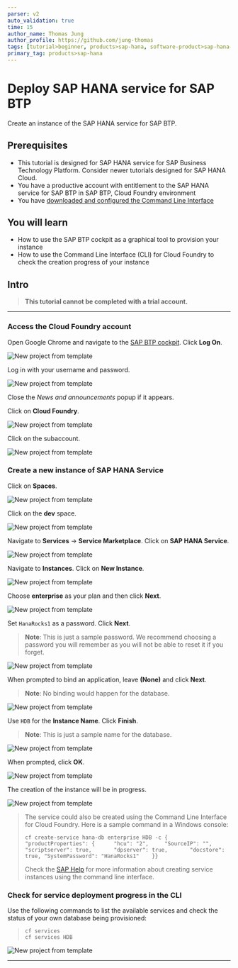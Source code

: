 ```yaml
---
parser: v2
auto_validation: true
time: 15
author_name: Thomas Jung
author_profile: https://github.com/jung-thomas
tags: [tutorial>beginner, products>sap-hana, software-product>sap-hana-service-for-sap-btp, tutorial>license]
primary_tag: products>sap-hana
---
```


# Deploy SAP HANA service for SAP BTP

<!-- description --> Create an instance of the SAP HANA service for SAP BTP.

## Prerequisites

- This tutorial is designed for SAP HANA service for SAP Business Technology Platform. Consider newer tutorials designed for SAP HANA Cloud.
- You have a productive account with entitlement to the SAP HANA service for SAP BTP in SAP BTP, Cloud Foundry environment
- You have [downloaded and configured the Command Line Interface](cp-cf-download-cli)

## You will learn

- How to use the SAP BTP cockpit as a graphical tool to provision your instance
- How to use the Command Line Interface (CLI) for Cloud Foundry to check the creation progress of your instance

## Intro

>**This tutorial cannot be completed with a trial account.**
---

### Access the Cloud Foundry account

Open Google Chrome and navigate to the [SAP BTP cockpit](https://account.hana.ondemand.com/). Click **Log On**.

![New project from template](1X.png)

Log in with your username and password.

![New project from template](2.png)

Close the *News and announcements* popup if it appears.

Click on **Cloud Foundry**.

![New project from template](3X.png)

Click on the subaccount.

![New project from template](4X.png)


### Create a new instance of SAP HANA Service


Click on **Spaces**.

![New project from template](5X.png)

Click on the **dev** space.

![New project from template](6X.png)

Navigate to **Services** -> **Service Marketplace**. Click on **SAP HANA Service**.

![New project from template](7.png)

Navigate to **Instances**. Click on **New Instance**.

![New project from template](8.png)

Choose **enterprise** as your plan and then click **Next**.

![New project from template](9.png)

Set `HanaRocks1` as a password. Click **Next**.

>**Note**: This is just a sample password. We recommend choosing a password you will remember as you will not be able to reset it if you forget.

![New project from template](10.png)

When prompted to bind an application, leave **(None)** and click **Next**.

>**Note**: No binding would happen for the database.

![New project from template](11.png)

Use `HDB` for the **Instance Name**. Click **Finish**.

>**Note**: This is just a sample name for the database.

![New project from template](12.png)

When prompted, click **OK**.

![New project from template](13.png)

The creation of the instance will be in progress.

![New project from template](14.png)

> The service could also be created using the Command Line Interface for Cloud Foundry. Here is a sample command in a Windows console:
> ```ssh
> cf create-service hana-db enterprise HDB -c {	"productProperties": {		"hcu": "2",		"SourceIP": "",		"scriptserver": true,		"dpserver": true,		"docstore": true, "SystemPassword": "HanaRocks1"	}}
> ```
> Check the [SAP Help](https://help.sap.com/viewer/d4790b2de2f4429db6f3dff54e4d7b3a/Cloud/en-US/b7775aafc2de4534a00a38a7d8cd1f6b.html) for more information about creating service instances using the command line interface.




### Check for service deployment progress in the CLI



Use the following commands to list the available services and check the status of your own database being provisioned:

> ```ssh
> cf services
> cf services HDB
> ```

![New project from template](15.png)



---
